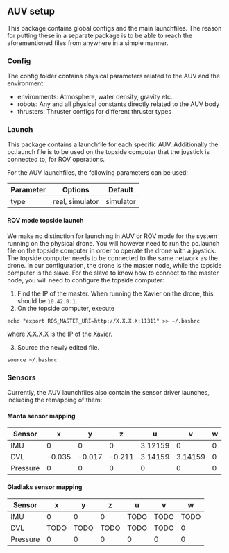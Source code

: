 ## AUV setup

This package contains global configs and the main launchfiles. The reason for putting these in a separate package is to be able to reach the aforementioned files from anywhere in a simple manner.

### Config
The config folder contains physical parameters related to the AUV and the environment

* environments: Atmosphere, water density, gravity etc..
* robots: Any and all physical constants directly related to the AUV body
* thrusters: Thruster configs for different thruster types

### Launch
This package contains a launchfile for each specific AUV. Additionally the pc.launch file is to
be used on the topside computer that the joystick is connected to, for ROV operations.

For the AUV launchfiles, the following parameters can be used:

| Parameter | Options         | Default   |
| ----------|-----------------|-----------|
| type      | real, simulator | simulator |

#### ROV mode topside launch
We make no distinction for launching in AUV or ROV mode for the system running on the physical drone.
You will however need to run the pc.launch file on the topside computer in order to operate the drone
with a joystick. The topside computer needs to be connected to the same network as the drone. In our configuration, the drone
is the master node, while the topside computer is the slave. For the slave to know how to connect to the master node,
you will need to configure the topside computer:

1. Find the IP of the master. When running the Xavier on the drone, this should be `10.42.0.1`.
2. On the topside computer, execute
```
echo "export ROS_MASTER_URI=http://X.X.X.X:11311" >> ~/.bashrc
```
where X.X.X.X is the IP of the Xavier.

3. Source the newly edited file.
```
source ~/.bashrc
```

### Sensors
Currently, the AUV launchfiles also contain the sensor driver launches, including the remapping of them:

#### Manta sensor mapping
| Sensor   | x     | y      | z      | u       | v       | w |
| ---------|-------|--------|--------|---------|---------|---|
| IMU      | 0     | 0      | 0      | 3.12159 | 0       | 0 |
| DVL      |-0.035 |-0.017  |-0.211  | 3.14159 | 3.14159 | 0 |
| Pressure | 0     | 0      | 0      | 0       | 0       | 0 |

#### Gladlaks sensor mapping
| Sensor   | x     | y      | z      | u       | v       | w    |
| ---------|-------|--------|--------|---------|---------|------|
| IMU      | 0     | 0      | 0      | TODO    | TODO    | TODO |
| DVL      |TODO   |TODO    |TODO    | TODO    | TODO    | 0    |
| Pressure | 0     | 0      | 0      | 0       | 0       | 0    |

